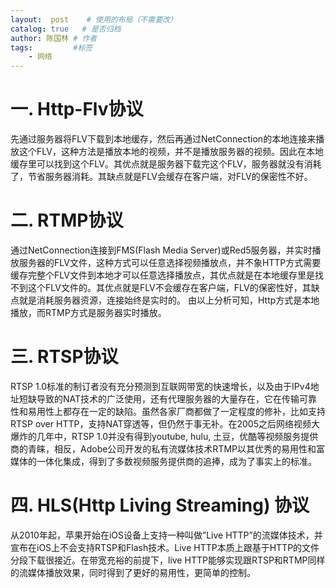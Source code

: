 ```yaml
---
layout:  post    # 使用的布局（不需要改）
catalog: true   # 是否归档
author: 陈国林 # 作者
tags:         #标签
    - 网络
---
```


# 一. Http-Flv协议
先通过服务器将FLV下载到本地缓存，然后再通过NetConnection的本地连接来播放这个FLV，这种方法是播放本地的视频，并不是播放服务器的视频。因此在本地缓存里可以找到这个FLV。其优点就是服务器下载完这个FLV，服务器就没有消耗了，节省服务器消耗。其缺点就是FLV会缓存在客户端，对FLV的保密性不好。

# 二. RTMP协议
通过NetConnection连接到FMS(Flash Media Server)或Red5服务器，并实时播放服务器的FLV文件，这种方式可以任意选择视频播放点，并不象HTTP方式需要缓存完整个FLV文件到本地才可以任意选择播放点，其优点就是在本地缓存里是找不到这个FLV文件的。其优点就是FLV不会缓存在客户端，FLV的保密性好，其缺点就是消耗服务器资源，连接始终是实时的。
由以上分析可知，Http方式是本地播放，而RTMP方式是服务器实时播放。

# 三. RTSP协议
RTSP 1.0标准的制订者没有充分预测到互联网带宽的快速增长，以及由于IPv4地址短缺导致的NAT技术的广泛使用，还有代理服务器的大量存在，它在传输可靠性和易用性上都存在一定的缺陷。虽然各家厂商都做了一定程度的修补，比如支持RTSP over HTTP，支持NAT穿透等，但仍然于事无补。在2005之后网络视频大爆炸的几年中，RTSP 1.0并没有得到youtube, hulu, 土豆，优酷等视频服务提供商的青睐，相反，Adobe公司开发的私有流媒体技术RTMP以其优秀的易用性和富媒体的一体化集成，得到了多数视频服务提供商的追捧，成为了事实上的标准。

# 四. HLS(Http Living Streaming) 协议
从2010年起，苹果开始在iOS设备上支持一种叫做”Live HTTP”的流媒体技术，并宣布在iOS上不会支持RTSP和Flash技术。Live HTTP本质上跟基于HTTP的文件分段下载很接近。在带宽充裕的前提下，live HTTP能够实现跟RTSP和RTMP同样的流媒体播放效果，同时得到了更好的易用性，更简单的控制。
